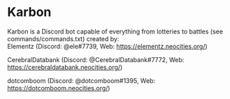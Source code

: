 # Karbon
Karbon is a Discord bot capable of everything from lotteries to battles (see commands/commands.txt) created by:  
Elementz (Discord: @ele#7739, Web: https://elementz.neocities.org/)  

CerebralDatabank (Discord: @CerebralDatabank#7772, Web: https://cerebraldatabank.neocities.org/)  

dotcomboom (Discord: @dotcomboom#1395, Web: https://dotcomboom.neocities.org/)  



